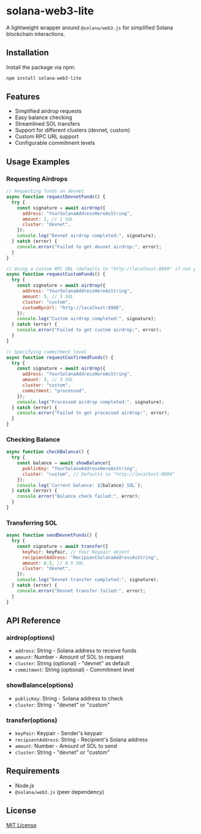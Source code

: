 # solana-web3-lite

A lightweight wrapper around `@solana/web3.js` for simplified Solana blockchain interactions.

## Installation

Install the package via npm:

```bash
npm install solana-web3-lite
```

## Features

- Simplified airdrop requests
- Easy balance checking
- Streamlined SOL transfers
- Support for different clusters (devnet, custom)
- Custom RPC URL support
- Configurable commitment levels

## Usage Examples

### Requesting Airdrops

```javascript
// Requesting funds on devnet
async function requestDevnetFunds() {
  try {
    const signature = await airdrop({
      address: "YourSolanaAddressHereAsString",
      amount: 1, // 1 SOL
      cluster: "devnet",
    });
    console.log("Devnet airdrop completed:", signature);
  } catch (error) {
    console.error("Failed to get devnet airdrop:", error);
  }
}

// Using a custom RPC URL (defaults to "http://localhost:8899" if not provided)
async function requestCustomFunds() {
  try {
    const signature = await airdrop({
      address: "YourSolanaAddressHereAsString",
      amount: 5, // 5 SOL
      cluster: "custom",
      customRpcUrl: "http://localhost:9988",
    });
    console.log("Custom airdrop completed:", signature);
  } catch (error) {
    console.error("Failed to get custom airdrop:", error);
  }
}

// Specifying commitment level
async function requestConfirmedFunds() {
  try {
    const signature = await airdrop({
      address: "YourSolanaAddressHereAsString",
      amount: 3, // 3 SOL
      cluster: "custom",
      commitment: "processed",
    });
    console.log("Processed airdrop completed:", signature);
  } catch (error) {
    console.error("Failed to get processed airdrop:", error);
  }
}
```

### Checking Balance

```javascript
async function checkBalance() {
  try {
    const balance = await showBalance({
      publicKey: "YourSolanaAddressHereAsString",
      cluster: "custom", // Defaults to "http://localhost:8899"
    });
    console.log(`Current balance: ${balance} SOL`);
  } catch (error) {
    console.error("Balance check failed:", error);
  }
}
```

### Transferring SOL

```javascript
async function sendDevnetFunds() {
  try {
    const signature = await transfer({
      keyPair: keyPair, // Your Keypair object
      recipientAddress: "RecipientSolanaAddressAsString",
      amount: 0.5, // 0.5 SOL
      cluster: "devnet",
    });
    console.log("Devnet transfer completed:", signature);
  } catch (error) {
    console.error("Devnet transfer failed:", error);
  }
}
```

## API Reference

### airdrop(options)

- `address`: String - Solana address to receive funds
- `amount`: Number - Amount of SOL to request
- `cluster`: String (optional) - "devnet" as default
- `commitment`: String (optional) - Commitment level

### showBalance(options)

- `publicKey`: String - Solana address to check
- `cluster`: String - "devnet" or "custom"

### transfer(options)

- `keyPair`: Keypair - Sender's keypair
- `recipientAddress`: String - Recipient's Solana address
- `amount`: Number - Amount of SOL to send
- `cluster`: String - "devnet" or "custom"

## Requirements

- Node.js
- `@solana/web3.js` (peer dependency)

## License

[MIT License](LICENSE)
